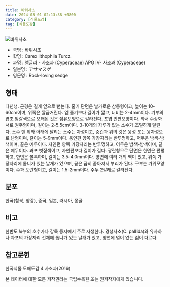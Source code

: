 ```yaml
---
title: 바위사초
date: 2024-03-01 02:13:38 +0800
category: [식물도감]
tag: [식물도감]
---
```




![바위사초](/fileUpload/plants/basic/Cyperaceae/Carex/4462/1_th2.JPG)
- 국명 : 바위사초
- 학명 : Carex lithophila Turcz.
- 과명 : 앵글러 - 사초과 (Cyperaceae) APG Ⅳ- 사초과 (Cyperaceae)
- 일본명 : アサマスゲ
- 영문명 : Rock-loving sedge


## 형태
다년생. 근경은 길게 옆으로 뻗는다. 줄기 단면은 날카로운 삼릉형이고, 높이는 10-60cm이며, 위쪽은 깔금거린다. 잎 줄기보다 길이가 짧고, 너비는 2-4mm이다. 기부의 엽초 암갈색으로 오래된 것은 섬유모양으로 갈라진다. 포엽 인편모양이다. 화서 수상화서로 원주형이며, 길이는 2-5.5cm이다. 3-10개의 자루가 없는 소수가 조밀하게 달린다. 소수 맨 위와 아래에 달리는 소수는 자성이고, 중간과 위의 것은 웅성 또는 웅자성으로 난형이며, 길이는 5-9mm이다. 웅인편 양쪽 가장자리는 반투명하고, 어두운 밤색-밤색이며, 끝은 예두이다. 자인편 양쪽 가장자리는 반투명하고, 어두운 밤색-밤색이며, 끝은 예두이다. 과포 볏짚색이고, 자인편보다 길이가 길다. 광란형으로 단면은 한면은 편평하고, 한면은 볼록하며, 길이는 3.5-4.0mm이다. 양면에 여러 개의 맥이 있고, 위쪽 가장자리에 톱니가 있는 날개가 있으며, 끝은 급히 좁아져서 부리가 된다. 구부는 가위모양이다. 수과 도란형이고, 길이는 1.5-2mm이다. 주두 2갈래로 갈라진다.
## 분포
한국(함북, 양강), 중국, 일본, 러시아, 몽골
## 비고
한반도 북부의 호수가나 강둑 등지에서 주로 자생한다. 경성사초(C. pallida)와 유사하나 과포의 가장자리 전체에 톱니가 있는 날개가 있고, 양면에 털이 없는 점이 다르다.
## 참고문헌
한국식물 도해도감 4 사초과(2016)






본 데이터에 대한 모든 저작권리는 국립수목원 또는 원저작자에게 있습니다.
